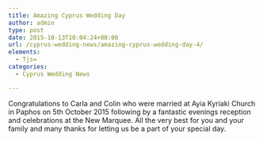 ```yaml
---
title: Amazing Cyprus Wedding Day
author: admin
type: post
date: 2015-10-13T10:04:24+00:00
url: /cyprus-wedding-news/amazing-cyprus-wedding-day-4/
elements:
  - Tjs=
categories:
  - Cyprus Wedding News

---
```

Congratulations to Carla and Colin who were married at Ayia Kyriaki Church in Paphos on 5th October 2015 following by a fantastic evenings reception and celebrations at the New Marquee. All the very best for you and your family and many thanks for letting us be a part of your special day.